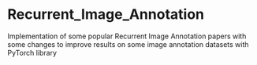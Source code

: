 # Recurrent_Image_Annotation
Implementation of some popular Recurrent Image Annotation papers with some changes to improve results on some image annotation datasets with PyTorch library 
